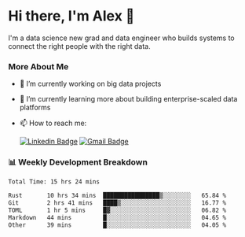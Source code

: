 # Hi there, I'm Alex  👋

I'm a data science new grad and data engineer who builds systems to connect the right people with the right data. 

### More About Me

- 🔭 I’m currently working on big data projects
- 🌱 I’m currently learning more about building enterprise-scaled data platforms
- 📫 How to reach me:

  [![Linkedin Badge](https://img.shields.io/badge/LinkedIn-0077B5?style=for-the-badge&logo=linkedin&logoColor=white)](https://www.linkedin.com/in/itsalexchen) [![Gmail Badge](https://img.shields.io/badge/Gmail-D14836?style=for-the-badge&logo=gmail&logoColor=white)](mailto:itsalexchen@gmail.com)




### 📊 Weekly Development Breakdown
<!--START_SECTION:waka-->

```txt
Total Time: 15 hrs 24 mins

Rust       10 hrs 34 mins  ████████████████▒░░░░░░░░   65.84 %
Git        2 hrs 41 mins   ████▒░░░░░░░░░░░░░░░░░░░░   16.77 %
TOML       1 hr 5 mins     █▓░░░░░░░░░░░░░░░░░░░░░░░   06.82 %
Markdown   44 mins         █░░░░░░░░░░░░░░░░░░░░░░░░   04.65 %
Other      39 mins         █░░░░░░░░░░░░░░░░░░░░░░░░   04.05 %
```

<!--END_SECTION:waka-->
